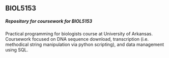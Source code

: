 ## BIOL5153
##### Repository for coursework for BIOL5153
Practical programming for biologists course at University of Arkansas. Coursework focused on DNA sequence download, transcription (i.e. methodical string manipulation via python scripting), and data management using SQL.
